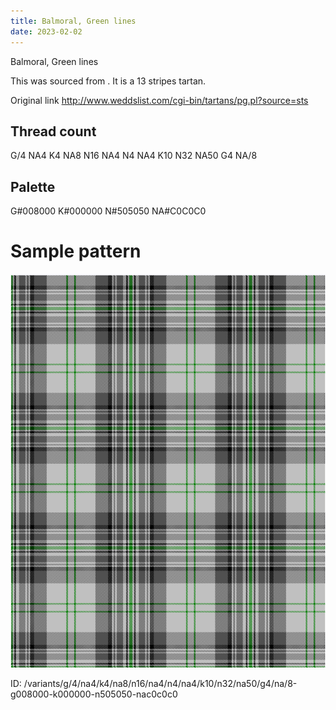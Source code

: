 ```yaml
---
title: Balmoral, Green lines
date: 2023-02-02
---
```

Balmoral, Green lines

This was sourced from <no value>.  It is a 13 stripes tartan.

Original link http://www.weddslist.com/cgi-bin/tartans/pg.pl?source=sts

## Thread count
G/4 NA4 K4 NA8 N16 NA4 N4 NA4 K10 N32 NA50 G4 NA/8

## Palette
G#008000 K#000000 N#505050 NA#C0C0C0

# Sample pattern

![Tartan detail](tartan.png "G/4 NA4 K4 NA8 N16 NA4 N4 NA4 K10 N32 NA50 G4 NA/8 tartan")

ID: /variants/g/4/na4/k4/na8/n16/na4/n4/na4/k10/n32/na50/g4/na/8-g008000-k000000-n505050-nac0c0c0